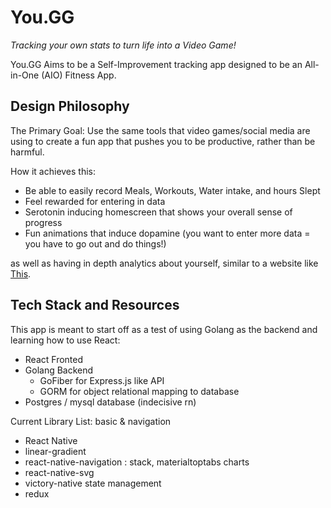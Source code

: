 # You.GG
*Tracking your own stats to turn life into a Video Game!*

You.GG Aims to be a Self-Improvement tracking app designed to be an All-in-One (AIO) Fitness App.

## Design Philosophy

The Primary Goal: Use the same tools that video games/social media are using to create a fun app that pushes you to be productive, rather than be harmful.

How it achieves this:
- Be able to easily record Meals, Workouts, Water intake, and hours Slept
- Feel rewarded for entering in data
- Serotonin inducing homescreen that shows your overall sense of progress
- Fun animations that induce dopamine (you want to enter more data = you have to go out and do things!)

as well as having in depth analytics about yourself, similar to a website like [This](https://u.gg/lol/profile/na1/loltyler1/overview).

## Tech Stack and Resources

This app is meant to start off as a test of using Golang as the backend and learning how to use React:

- React Fronted
- Golang Backend
    - GoFiber for Express.js like API
    - GORM for object relational mapping to database
- Postgres / mysql database (indecisive rn)

Current Library List: 
    basic & navigation
 - React Native
 - linear-gradient
 - react-native-navigation : stack, materialtoptabs
    charts
 - react-native-svg
 - victory-native
    state management
 - redux
